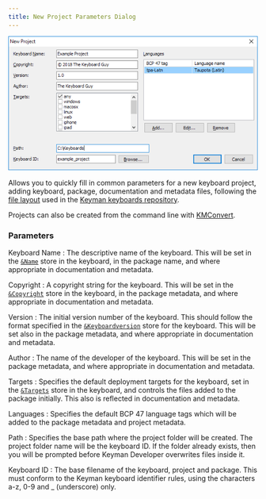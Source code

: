 ```yaml
---
title: New Project Parameters Dialog
---
```


![New Project Parameters dialog](/cdn/dev/img/developer/120/ui/frmNewProjectParameters.png)


Allows you to quickly fill in common parameters for a new keyboard
project, adding keyboard, package, documentation and metadata files,
following the [file layout](/developer/keyboards/) used in the [Keyman keyboards repository](https://github.com/keymanapp/keyboards).

Projects can also be created from the command line with
[KMConvert](kmconvert).

### Parameters

Keyboard Name
:   The descriptive name of the keyboard. This will be set in the
    [`&Name`](/developer/language/reference/name) store in the keyboard,
    in the package name, and where appropriate in documentation and
    metadata.

Copyright
:   A copyright string for the keyboard. This will be set in the
    [`&Copyright`](/developer/language/reference/copyright) store in the
    keyboard, in the package metadata, and where appropriate in
    documentation and metadata.

Version
:   The initial version number of the keyboard. This should follow the
    format specified in the
    [`&Keyboardversion`](/developer/language/reference/keyboardversion)
    store for the keyboard. This will be set also in the package
    metadata, and where appropriate in documentation and metadata.

Author
:   The name of the developer of the keyboard. This will be set in the
    package metadata, and where appropriate in documentation and
    metadata.

Targets
:   Specifies the default deployment targets for the keyboard, set in
    the [`&Targets`](/developer/language/reference/targets) store in the
    keyboard, and controls the files added to the package initially.
    This also is reflected in documentation and metadata.

Languages
:   Specifies the default BCP 47 language tags which will be added to
    the package metadata and project metadata.

Path
:   Specifies the base path where the project folder will be created.
    The project folder name will be the keyboard ID. If the folder
    already exists, then you will be prompted before Keyman Developer
    overwrites files inside it.

Keyboard ID
:   The base filename of the keyboard, project and package. This must
    conform to the Keyman keyboard identifier rules, using the
    characters a-z, 0-9 and _ (underscore) only.
